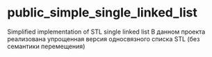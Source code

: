 # public_simple_single_linked_list
Simplified implementation of STL single linked list
В данном проекта реализована упрощенная версия односвязного списка STL (без семантики перемещения)
